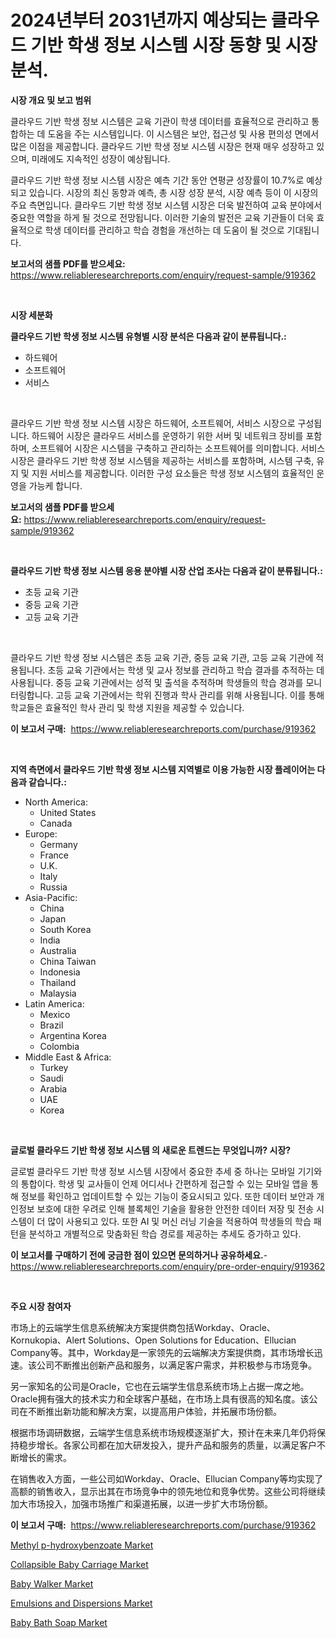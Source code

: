 <p><h1>2024년부터 2031년까지 예상되는 클라우드 기반 학생 정보 시스템 시장 동향 및 시장 분석.</h1></p><p><strong>시장 개요 및 보고 범위</strong></p>
<p><p>클라우드 기반 학생 정보 시스템은 교육 기관이 학생 데이터를 효율적으로 관리하고 통합하는 데 도움을 주는 시스템입니다. 이 시스템은 보안, 접근성 및 사용 편의성 면에서 많은 이점을 제공합니다. 클라우드 기반 학생 정보 시스템 시장은 현재 매우 성장하고 있으며, 미래에도 지속적인 성장이 예상됩니다. </p><p>클라우드 기반 학생 정보 시스템 시장은 예측 기간 동안 연평균 성장률이 10.7%로 예상되고 있습니다. 시장의 최신 동향과 예측, 총 시장 성장 분석, 시장 예측 등이 이 시장의 주요 측면입니다. 클라우드 기반 학생 정보 시스템 시장은 더욱 발전하여 교육 분야에서 중요한 역할을 하게 될 것으로 전망됩니다. 이러한 기술의 발전은 교육 기관들이 더욱 효율적으로 학생 데이터를 관리하고 학습 경험을 개선하는 데 도움이 될 것으로 기대됩니다.</p></p>
<p><strong>보고서의 샘플 PDF를 받으세요:</strong> <a href="https://www.reliableresearchreports.com/enquiry/request-sample/919362">https://www.reliableresearchreports.com/enquiry/request-sample/919362</a></p>
<p>&nbsp;</p>
<p><strong>시장 세분화</strong></p>
<p><strong>클라우드 기반 학생 정보 시스템 유형별 시장 분석은 다음과 같이 분류됩니다.:</strong></p>
<p><ul><li>하드웨어</li><li>소프트웨어</li><li>서비스</li></ul></p>
<p>&nbsp;</p>
<p><p>클라우드 기반 학생 정보 시스템 시장은 하드웨어, 소프트웨어, 서비스 시장으로 구성됩니다. 하드웨어 시장은 클라우드 서비스를 운영하기 위한 서버 및 네트워크 장비를 포함하며, 소프트웨어 시장은 시스템을 구축하고 관리하는 소프트웨어를 의미합니다. 서비스 시장은 클라우드 기반 학생 정보 시스템을 제공하는 서비스를 포함하며, 시스템 구축, 유지 및 지원 서비스를 제공합니다. 이러한 구성 요소들은 학생 정보 시스템의 효율적인 운영을 가능케 합니다.</p></p>
<p><strong>보고서의 샘플 PDF를 받으세요:</strong>&nbsp;<a href="https://www.reliableresearchreports.com/enquiry/request-sample/919362">https://www.reliableresearchreports.com/enquiry/request-sample/919362</a></p>
<p>&nbsp;</p>
<p><strong> 클라우드 기반 학생 정보 시스템 응용 분야별 시장 산업 조사는 다음과 같이 분류됩니다.:</strong></p>
<p><ul><li>초등 교육 기관</li><li>중등 교육 기관</li><li>고등 교육 기관</li></ul></p>
<p>&nbsp;</p>
<p><p>클라우드 기반 학생 정보 시스템은 초등 교육 기관, 중등 교육 기관, 고등 교육 기관에 적용됩니다. 초등 교육 기관에서는 학생 및 교사 정보를 관리하고 학습 결과를 추적하는 데 사용됩니다. 중등 교육 기관에서는 성적 및 출석을 추적하며 학생들의 학습 경과를 모니터링합니다. 고등 교육 기관에서는 학위 진행과 학사 관리를 위해 사용됩니다. 이를 통해 학교들은 효율적인 학사 관리 및 학생 지원을 제공할 수 있습니다.</p></p>
<p><strong>이 보고서 구매:</strong>&nbsp; <a href="https://www.reliableresearchreports.com/purchase/919362">https://www.reliableresearchreports.com/purchase/919362</a></p>
<p>&nbsp;</p>
<p><strong>지역 측면에서 클라우드 기반 학생 정보 시스템 지역별로 이용 가능한 시장 플레이어는 다음과 같습니다.:</strong></p>
<p><ul>
    <li>
        North America:
        <ul>
            <li>United States</li>
            <li>Canada</li>
        </ul>
    </li>
    <li>
        Europe:
        <ul>
            <li>Germany</li>
            <li>France</li>
            <li>U.K.</li>
            <li>Italy</li>
            <li>Russia</li>
        </ul>
    </li>
    <li>
        Asia-Pacific:
        <ul>
            <li>China</li>
            <li>Japan</li>
            <li>South Korea</li>
            <li>India</li>
            <li>Australia</li>
            <li>China Taiwan</li>
            <li>Indonesia</li>
            <li>Thailand</li>
            <li>Malaysia</li>
        </ul>
    </li>
    <li>
        Latin America:
        <ul>
            <li>Mexico</li>
            <li>Brazil</li>
            <li>Argentina Korea</li>
            <li>Colombia</li>
        </ul>
    </li>
    <li>
        Middle East & Africa:
        <ul>
            <li>Turkey</li>
            <li>Saudi</li>
            <li>Arabia</li>
            <li>UAE</li>
            <li>Korea</li>
        </ul>
    </li>
    </ul></p>
<p>&nbsp;</p>
<p><strong>글로벌 클라우드 기반 학생 정보 시스템 의 새로운 트렌드는 무엇입니까? 시장?</strong></p>
<p><p>글로벌 클라우드 기반 학생 정보 시스템 시장에서 중요한 추세 중 하나는 모바일 기기와의 통합이다. 학생 및 교사들이 언제 어디서나 간편하게 접근할 수 있는 모바일 앱을 통해 정보를 확인하고 업데이트할 수 있는 기능이 중요시되고 있다. 또한 데이터 보안과 개인정보 보호에 대한 우려로 인해 블록체인 기술을 활용한 안전한 데이터 저장 및 전송 시스템이 더 많이 사용되고 있다. 또한 AI 및 머신 러닝 기술을 적용하여 학생들의 학습 패턴을 분석하고 개별적으로 맞춤화된 학습 경로를 제공하는 추세도 증가하고 있다.</p></p>
<p><strong>이 보고서를 구매하기 전에 궁금한 점이 있으면 문의하거나 공유하세요.</strong>- <a href="https://www.reliableresearchreports.com/enquiry/pre-order-enquiry/919362">https://www.reliableresearchreports.com/enquiry/pre-order-enquiry/919362</a></p>
<p>&nbsp;</p>
<p><strong>주요 시장 참여자</strong></p>
<p><p>市场上的云端学生信息系统解决方案提供商包括Workday、Oracle、Kornukopia、Alert Solutions、Open Solutions for Education、Ellucian Company等。其中，Workday是一家领先的云端解决方案提供商，其市场增长迅速。该公司不断推出创新产品和服务，以满足客户需求，并积极参与市场竞争。</p><p>另一家知名的公司是Oracle，它也在云端学生信息系统市场上占据一席之地。Oracle拥有强大的技术实力和全球客户基础，在市场上具有很高的知名度。该公司在不断推出新功能和解决方案，以提高用户体验，并拓展市场份额。</p><p>根据市场调研数据，云端学生信息系统市场规模逐渐扩大，预计在未来几年仍将保持稳步增长。各家公司都在加大研发投入，提升产品和服务的质量，以满足客户不断增长的需求。</p><p>在销售收入方面，一些公司如Workday、Oracle、Ellucian Company等均实现了高额的销售收入，显示出其在市场竞争中的领先地位和竞争优势。这些公司将继续加大市场投入，加强市场推广和渠道拓展，以进一步扩大市场份额。</p></p>
<p><strong>이 보고서 구매:</strong>&nbsp;&nbsp;<a href="https://www.reliableresearchreports.com/purchase/919362">https://www.reliableresearchreports.com/purchase/919362</a></p>
<p><p><a href="https://issuu.com/reportprime-2/docs/methyl-p-hydroxybenzoate-market-size-2030.pptx">Methyl p-hydroxybenzoate Market</a></p><p><a href="https://github.com/tamvrosiya/Market-Research-Report-List-3/blob/main/collapsible-baby-carriage-market.md">Collapsible Baby Carriage Market</a></p><p><a href="https://github.com/danielneavesallisons03mba/Market-Research-Report-List-1/blob/main/baby-walker-market.md">Baby Walker Market</a></p><p><a href="https://issuu.com/reportprime-2/docs/emulsions-and-dispersions-market-size-2030.pptx">Emulsions and Dispersions Market</a></p><p><a href="https://github.com/pizolina/Market-Research-Report-List-3/blob/main/baby-bath-soap-market.md">Baby Bath Soap Market</a></p></p>
